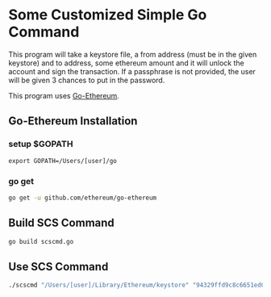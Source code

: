 # Some Customized Simple Go Command

This program will take a keystore file, a from address (must be in the given keystore) and to address, some ethereum amount and it will unlock the account and sign the transaction. If a passphrase is not provided, the user will be given 3 chances to put in the password. 

This program uses [Go-Ethereum](https://github.com/ethereum/go-ethereum).

## Go-Ethereum Installation

### setup $GOPATH

```
export GOPATH=/Users/[user]/go
```

### go get

```bash
go get -u github.com/ethereum/go-ethereum
```

## Build SCS Command
```bash
go build scscmd.go
```

## Use SCS Command
```bash
./scscmd "/Users/[user]/Library/Ethereum/keystore" "94329ffd9c8c6651ed0250569700e823ad6ebcbd" "ca4a1cc346f6ed99a7a0335617a1c647244c767a" 500000000000000000000 "password"
```
